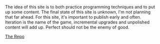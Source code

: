 The idea of this site is to both practice programming techniques and to put up some content. The final state of this site is unknown, I'm not planning that far ahead. For this site, it's important to publish early and often. Iteration is the name of the game, incremental upgrades and unpolished content will add up. Perfect should not be the enemy of good.

[The Repo](https://github.com/outbaksean/CraterVar)